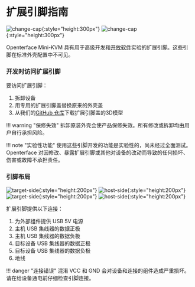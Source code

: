 # 扩展引脚指南

![change-cap](https://assets.openterface.com/images/product/change-cap.svg#only-light){:style="height:300px"}
![change-cap](https://assets.openterface.com/images/product/change-cap_1.svg#only-dark){:style="height:300px"}

Openterface Mini-KVM 具有用于高级开发和[开放软件](/app)实验的扩展引脚。这些引脚在标准外壳配置中不可见。

### 开发时访问扩展引脚

要访问扩展引脚：

1. 拆卸设备
2. 用专用的扩展引脚盖替换原来的外壳盖
3. 从我们的[GitHub 仓库](https://github.com/TechxArtisanStudio/Openterface_Mini-KVM_Hardware)下载扩展引脚盖的3D模型

!!! warning "保修失效"
    拆卸原装外壳会使产品保修失效。所有修改或拆卸均由用户自行承担风险。

!!! note "实验性功能"
    使用这些引脚开发的功能是实验性的，尚未经过全面测试。Openterface 对因修改、暴露扩展引脚或其他对设备的改动而导致的任何损坏、伤害或故障不承担责任。

### 引脚布局

![target-side](https://assets.openterface.com/images/product/extension-pins-1.svg#only-light){:style="height:200px"}
![host-side](https://assets.openterface.com/images/product/extension-pins-2.svg#only-light){:style="height:200px"}
![target-side](https://assets.openterface.com/images/product/extension-pins-1_1.svg#only-dark){:style="height:200px"}
![host-side](https://assets.openterface.com/images/product/extension-pins-2_1.svg#only-dark){:style="height:200px"}

扩展引脚提供以下连接：

1. 为外部组件提供 USB 5V 电源
2. 主机 USB 集线器的数据正极
3. 主机 USB 集线器的数据负极
4. 目标设备 USB 集线器的数据正极
5. 目标设备 USB 集线器的数据负极
6. 地线

!!! danger "连接错误"
    混淆 VCC 和 GND 会对设备和连接的组件造成严重损坏。请在给设备通电前仔细检查引脚连接。

